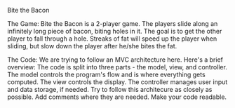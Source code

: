 Bite the Bacon

The Game:
Bite the Bacon is a 2-player game. The players slide along an infinitely long piece of bacon, biting holes in it. The goal is to get the other player to fall through a hole. Streaks of fat will speed up the player when sliding, but slow down the player after he/she bites the fat.

The Code:
We are trying to follow an MVC architecture here. Here's a brief overview:
The code is split into three parts - the model, view, and controller. The model controls the program's flow and is where everything gets computed. The view controls the display. The controller manages user input and data storage, if needed.
Try to follow this architecure as closely as possible. Add comments where they are needed. Make your code readable.

